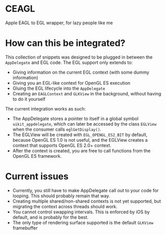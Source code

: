 # CEAGL
Apple EAGL to EGL wrapper, for lazy people like me

# How can this be integrated?
This collection of snippets was designed to be plugged in between the `AppDelegate` and EGL code. The EGL support only extends to:

 - Giving information on the current EGL context (with some dummy information)
 - Giving you an EGL-like context for OpenGL ES execution
 - Gluing the EGL lifecycle into the `AppDelegate`
 - Creating an `EAGLContext` and `GLKView` in the background, without having to do it yourself

The current integration works as such:

 - The AppDelegate stores a pointer to itself in a global symbol `uikit_appdelegate`, which can later be accessed by the class `EGLView` when the consumer calls `eglGetDisplay()`.
 - The EGLView will be created with `EGL_OPENGL_ES2_BIT` by default, because OpenGL ES 1.0 is not useful, and the EGLView creates a context that supports OpenGL ES 2.0+ context.
 - After the context is created, you are free to call functions from the OpenGL ES framework.

# Current issues

 - Currently, you still have to make AppDelegate call out to your code for looping. This should probably remain that way.
 - Creating multiple shared/non-shared contexts is not yet supported, but migrating the context across threads should work.
 - You cannot control swapping intervals. This is enforced by iOS by default, and is probably for the best.
 - The only type of rendering surface supported is the default `GLKView` framebuffer
